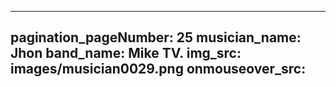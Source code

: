 ------
pagination_pageNumber: 25
musician_name: Jhon
band_name: Mike TV.
img_src: images/musician0029.png
onmouseover_src: 
------